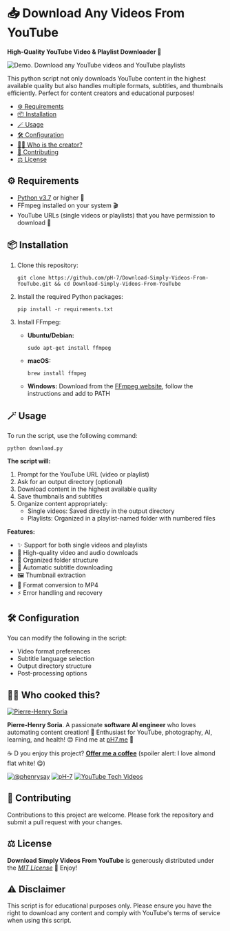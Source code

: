 # 📥 Download Any Videos From YouTube

**High-Quality YouTube Video & Playlist Downloader 🎥**

![Demo. Download any YouTube videos and YouTube playlists](promo-assets/demo-download-youtube-videos-script.gif)

This python script not only downloads YouTube content in the highest available quality but also handles multiple formats, subtitles, and thumbnails efficiently. Perfect for content creators and educational purposes! 

- [⚙️ Requirements](#%EF%B8%8F-requirements)
- [📦 Installation](#-installation)
- [🪄 Usage](#-usage)
- [🛠️ Configuration](#%EF%B8%8F-configuration)
- [👨‍🍳 Who is the creator?](#-who-created-this)
- [🤝 Contributing](#-contributing)
- [⚖️ License](#%EF%B8%8F-license)

## ⚙️ Requirements
* [Python v3.7](https://www.python.org/downloads/) or higher 🐍
* FFmpeg installed on your system 🎬
* YouTube URLs (single videos or playlists) that you have permission to download 📝

## 📦 Installation

1. Clone this repository:
   ```console
   git clone https://github.com/pH-7/Download-Simply-Videos-From-YouTube.git && cd Download-Simply-Videos-From-YouTube
   ```

2. Install the required Python packages:
   ```console
   pip install -r requirements.txt
   ```

3. Install FFmpeg:
   - **Ubuntu/Debian:**
     ```console
     sudo apt-get install ffmpeg
     ```
   - **macOS:**
     ```console
     brew install ffmpeg
     ```
   - **Windows:**
      Download from the [FFmpeg website](https://ffmpeg.org/download.html), follow the instructions and add to PATH

## 🪄 Usage

To run the script, use the following command:

```console
python download.py
```

**The script will:**
1. Prompt for the YouTube URL (video or playlist)
2. Ask for an output directory (optional)
3. Download content in the highest available quality
4. Save thumbnails and subtitles
5. Organize content appropriately:
   - Single videos: Saved directly in the output directory
   - Playlists: Organized in a playlist-named folder with numbered files

**Features:**
- ✨ Support for both single videos and playlists
- 🎥 High-quality video and audio downloads
- 📁 Organized folder structure
- 📑 Automatic subtitle downloading
- 🖼️ Thumbnail extraction
- 🔄 Format conversion to MP4
- ⚡ Error handling and recovery

## 🛠️ Configuration

You can modify the following in the script:
- Video format preferences
- Subtitle language selection
- Output directory structure
- Post-processing options

## 👨‍🍳 Who cooked this?

[![Pierre-Henry Soria](https://s.gravatar.com/avatar/a210fe61253c43c869d71eaed0e90149?s=200)](https://PH7.me 'Pierre-Henry Soria personal website')

**Pierre-Henry Soria**. A passionate **software AI engineer** who loves automating content creation! 🚀 Enthusiast for YouTube, photography, AI, learning, and health! 😊 Find me at [pH7.me](https://ph7.me) 🚀

☕️ D you enjoy this project? **[Offer me a coffee](https://ko-fi.com/phenry)** (spoiler alert: I love almond flat white! 😋)

[![@phenrysay][twitter-icon]](https://x.com/phenrysay) [![pH-7][github-icon]](https://github.com/pH-7) [![YouTube Tech Videos][youtube-icon]](https://www.youtube.com/@pH7Programming "My YouTube Tech Channel")

## 🤝 Contributing

Contributions to this project are welcome. Please fork the repository and submit a pull request with your changes.

## ⚖️ License

**Download Simply Videos From YouTube** is generously distributed under the *[MIT License](https://opensource.org/licenses/MIT)* 🎉 Enjoy!

## ⚠️ Disclaimer

This script is for educational purposes only. Please ensure you have the right to download any content and comply with YouTube's terms of service when using this script.

<!-- GitHub's Markdown reference links -->
[twitter-icon]: https://img.shields.io/badge/x-000000?style=for-the-badge&logo=x
[github-icon]: https://img.shields.io/badge/GitHub-100000?style=for-the-badge&logo=github&logoColor=white
[youtube-icon]: https://img.shields.io/badge/YouTube-FF0000?style=for-the-badge&logo=youtube&logoColor=white
